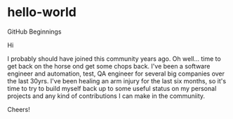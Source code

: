 # hello-world
GitHub Beginnings

Hi 

I probably should have joined this community years ago. Oh well... time to get back on the horse ond get some chops back.
I've been a software engineer and automation, test, QA engineer for several big companies over the last 30yrs. I've been healing an arm injury for the last six months, so it's time to try to build myself back up to some useful status on my personal projects and any kind of contributions I can make in the communiity.

Cheers!
